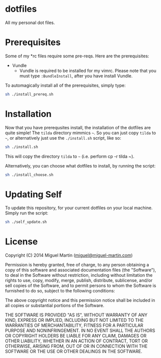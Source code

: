 # dotfiles

All my personal dot files.

# Prerequisites

Some of my *rc files require some pre-reqs. Here are the prerequisites:

- Vundle
	- Vundle is required to be installed for my vimrc. Please note that you must type `:BundleInstall`, after you have install Vundle.

To automagically install all of the prerequisites, simply type:

```bash
sh ./install_prereq.sh
```

# Installation

Now that you have prerequsites install, the installation of the dotfiles are quite simple! The `tilda` directory mimmics `~`. So you can just copy `tilda` to `~`, or alternatively just use the `./install.sh` script, like so: 

```bash
sh ./install.sh
```

This will copy the directory `tilda` to `~` (i.e. perform cp -r tilda ~). 

Alternatively, you can choose what dotfiles to install, by running the script:

```bash
sh ./install_choose.sh
```

# Updating Self

To update this repository, for your current dotfiles on your local machine. Simply run the script:

```bash
sh ./self_update.sh
```

# License
Copyright (C) 2014 Miguel Martin (miguel@miguel-martin.com)

Permission is hereby granted, free of charge, to any person obtaining a copy
of this software and associated documentation files (the "Software"), to deal
in the Software without restriction, including without limitation the rights
to use, copy, modify, merge, publish, distribute, sublicense, and/or sell
copies of the Software, and to permit persons to whom the Software is
furnished to do so, subject to the following conditions:

The above copyright notice and this permission notice shall be included in
all copies or substantial portions of the Software.

THE SOFTWARE IS PROVIDED "AS IS", WITHOUT WARRANTY OF ANY KIND, EXPRESS OR
IMPLIED, INCLUDING BUT NOT LIMITED TO THE WARRANTIES OF MERCHANTABILITY,
FITNESS FOR A PARTICULAR PURPOSE AND NONINFRINGEMENT. IN NO EVENT SHALL THE
AUTHORS OR COPYRIGHT HOLDERS BE LIABLE FOR ANY CLAIM, DAMAGES OR OTHER
LIABILITY, WHETHER IN AN ACTION OF CONTRACT, TORT OR OTHERWISE, ARISING FROM,
OUT OF OR IN CONNECTION WITH THE SOFTWARE OR THE USE OR OTHER DEALINGS IN
THE SOFTWARE.
